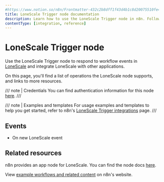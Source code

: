 ```yaml
---
#https://www.notion.so/n8n/Frontmatter-432c2b8dff1f43d4b1c8d20075510fe4
title: LoneScale Trigger node documentation
description: Learn how to use the LoneScale Trigger node in n8n. Follow technical documentation to integrate LoneScale Trigger node into your workflows.
contentType: [integration, reference]
---
```


# LoneScale Trigger node

Use the LoneScale Trigger node to respond to workflow events in [LoneScale](https://www.lonescale.com/) and integrate LoneScale with other applications.

On this page, you'll find a list of operations the LoneScale node supports, and links to more resources.

/// note | Credentials
You can find authentication information for this node [here](/integrations/builtin/credentials/lonescale.md).
///

/// note | Examples and templates
For usage examples and templates to help you get started, refer to n8n's [LoneScale Trigger integrations](https://n8n.io/integrations/lonescale-trigger/) page.
///

## Events

- On new LoneScale event

## Related resources

n8n provides an app node for LoneScale. You can find the node docs [here](/integrations/builtin/app-nodes/n8n-nodes-base.lonescale.md).

View [example workflows and related content](https://n8n.io/integrations/lonescale-trigger/) on n8n's website.
